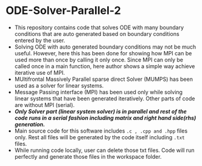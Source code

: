 # ODE-Solver-Parallel-2    
- This repository contains code that solves ODE with many boundary conditions that are auto generated based on boundary conditions entered by the user.  
- Solving ODE with auto generated boundary conditions may not be much useful. However, here this has been done for showing how MPI can be used more than once by calling it only once. Since MPI can only be called once in a main function, here author shows a simple way achieve iterative use of MPI. 
- MUltifrontal Massively Parallel sparse direct Solver (MUMPS) has been used as a solver for linear systems.  
- Message Passing interface (MPI) has been used only while solving linear systems that have been generated iteratively. Other parts of code are without MPI (serial).  
- ***Only Solver part (linear system solver) is in parallel and rest of the code runs in a serial fashion including matrix and right hand side(rhs) generation.***  
- Main source code for this software includes `.c , .cpp and .hpp` files only. Rest all files will be generated by the code itself including `.txt` files.  
- While running code locally, user can delete those txt files. Code will run perfectly and generate those files in the workspace folder.
